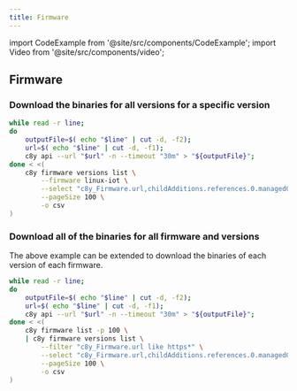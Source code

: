 ```yaml
---
title: Firmware
---
```


import CodeExample from '@site/src/components/CodeExample';
import Video from '@site/src/components/video';

## Firmware

### Download the binaries for all versions for a specific version


<CodeExample transform="false">

```bash
while read -r line;
do
    outputFile=$( echo "$line" | cut -d, -f2);
    url=$( echo "$line" | cut -d, -f1);
    c8y api --url "$url" -n --timeout "30m" > "${outputFile}";
done < <(
    c8y firmware versions list \
        --firmware linux-iot \
        --select "c8y_Firmware.url,childAdditions.references.0.managedObject.name" \
        --pageSize 100 \
        -o csv
)
```

</CodeExample>


### Download all of the binaries for all firmware and versions

The above example can be extended to download the binaries of each version of each firmware.

```bash
while read -r line;
do
    outputFile=$( echo "$line" | cut -d, -f2);
    url=$( echo "$line" | cut -d, -f1);
    c8y api --url "$url" -n --timeout "30m" > "${outputFile}";
done < <(
    c8y firmware list -p 100 \
    | c8y firmware versions list \
        --filter "c8y_Firmware.url like https*" \
        --select "c8y_Firmware.url,childAdditions.references.0.managedObject.name" \
        --pageSize 100 \
        -o csv
)
```
